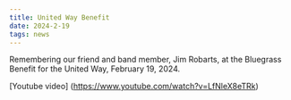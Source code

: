 ```yaml
---
title: United Way Benefit
date: 2024-2-19
tags: news
---
```

Remembering our friend and band member, Jim Robarts, at the Bluegrass Benefit for the United Way, February 19, 2024.



[Youtube video] (https://www.youtube.com/watch?v=LfNleX8eTRk)
